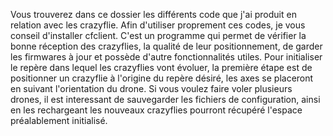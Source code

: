 Vous trouverez dans ce dossier les différents code que j'ai produit en relation avec les crazyflie. Afin d'utiliser proprement ces codes, je vous conseil d'installer cfclient. C'est un programme qui permet de vérifier la bonne réception des crazyflies, la qualité de leur positionnement, de garder les firmwares à jour et possède d'autre fonctionnalités utiles.
Pour initialiser le repère dans lequel les crazyflies vont évoluer, la première étape est de positionner un crazyflie à l'origine du repère désiré, les axes se placeront en suivant l'orientation du drone. Si vous voulez faire voler plusieurs drones, il est interessant de sauvegarder les fichiers de configuration, ainsi en les rechargeant les nouveaux crazyflies pourront récupéré l'espace préalablement initialisé.

